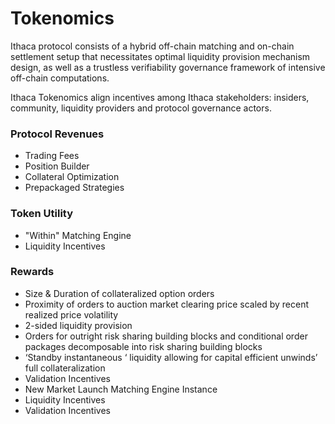 # Tokenomics

Ithaca protocol consists of a hybrid off-chain matching and on-chain settlement setup that necessitates optimal liquidity provision mechanism design, as well as a trustless verifiability governance framework of intensive off-chain computations.

Ithaca Tokenomics align incentives among Ithaca stakeholders: insiders, community, liquidity providers and protocol governance actors.

### Protocol Revenues

* Trading Fees
* Position Builder
* Collateral Optimization
* Prepackaged Strategies

### Token Utility

* "Within" Matching Engine
* Liquidity Incentives

### Rewards

* Size & Duration of collateralized option orders
* Proximity of orders to auction market clearing price scaled by recent realized price volatility
* 2-sided liquidity provision
* Orders for outright risk sharing building blocks and conditional order packages decomposable into risk sharing building blocks
* ‘Standby instantaneous ‘ liquidity allowing for capital efficient unwinds’ full collateralization
* Validation Incentives
* New Market Launch Matching Engine Instance
* Liquidity Incentives
* Validation Incentives
